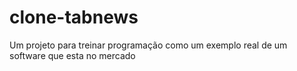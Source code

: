 # clone-tabnews
Um projeto para treinar programação como um exemplo real de um software que esta no mercado
